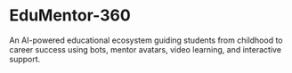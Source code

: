 # EduMentor-360

An AI-powered educational ecosystem guiding students from childhood to career success using bots, mentor avatars, video learning, and interactive support.
